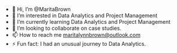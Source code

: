 - 👋 Hi, I’m @MaritaBrown
- 👀 I’m interested in Data Analytics and Project Management
- 🌱 I’m currently learning Data Analytics and Project Management
- 💞️ I’m looking to collaborate on case studies.
- 📫 How to reach me maritalynnbrown@outlook.com
- ⚡ Fun fact: I had an unusual journey to Data Analytics.

<!---
MaritaBrown/MaritaBrown is a ✨ special ✨ repository because its `README.md` (this file) appears on your GitHub profile.
You can click the Preview link to take a look at your changes.
--->
